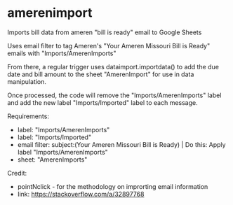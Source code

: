# amerenimport
Imports bill data from ameren "bill is ready" email to Google Sheets

Uses email filter to tag Ameren's "Your Ameren Missouri Bill is Ready" emails with "Imports/AmerenImports"

From there, a regular trigger uses dataimport.importdata() to add the due date and bill amount to the sheet "AmerenImport" for use in data manipulation.

Once processed, the code will remove the "Imports/AmerenImports" label and add the new label "Imports/Imported" label to each message. 

Requirements:
- label: "Imports/AmerenImports"
- label: "Imports/Imported"
- email filter: subject:(Your Ameren Missouri Bill is Ready) | Do this: Apply label "Imports/AmerenImports"
- sheet: "AmerenImports"

Credit:
- pointNclick - for the methodology on improrting email information
- link: https://stackoverflow.com/a/32897768
